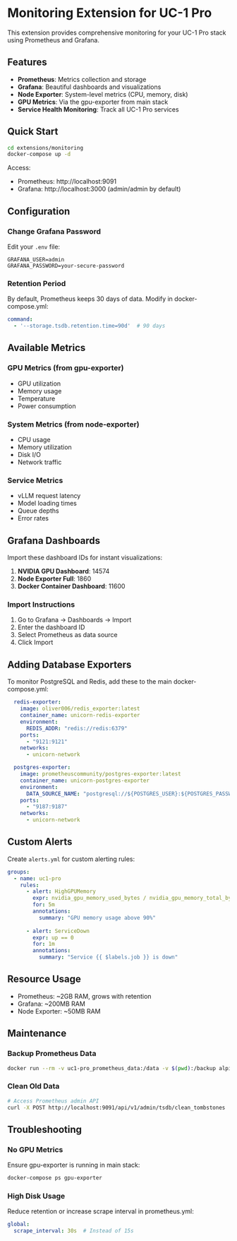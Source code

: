 # Monitoring Extension for UC-1 Pro

This extension provides comprehensive monitoring for your UC-1 Pro stack using Prometheus and Grafana.

## Features

- **Prometheus**: Metrics collection and storage
- **Grafana**: Beautiful dashboards and visualizations
- **Node Exporter**: System-level metrics (CPU, memory, disk)
- **GPU Metrics**: Via the gpu-exporter from main stack
- **Service Health Monitoring**: Track all UC-1 Pro services

## Quick Start

```bash
cd extensions/monitoring
docker-compose up -d
```

Access:
- Prometheus: http://localhost:9091
- Grafana: http://localhost:3000 (admin/admin by default)

## Configuration

### Change Grafana Password

Edit your `.env` file:
```env
GRAFANA_USER=admin
GRAFANA_PASSWORD=your-secure-password
```

### Retention Period

By default, Prometheus keeps 30 days of data. Modify in docker-compose.yml:
```yaml
command:
  - '--storage.tsdb.retention.time=90d'  # 90 days
```

## Available Metrics

### GPU Metrics (from gpu-exporter)
- GPU utilization
- Memory usage
- Temperature
- Power consumption

### System Metrics (from node-exporter)
- CPU usage
- Memory utilization
- Disk I/O
- Network traffic

### Service Metrics
- vLLM request latency
- Model loading times
- Queue depths
- Error rates

## Grafana Dashboards

Import these dashboard IDs for instant visualizations:

1. **NVIDIA GPU Dashboard**: 14574
2. **Node Exporter Full**: 1860
3. **Docker Container Dashboard**: 11600

### Import Instructions

1. Go to Grafana → Dashboards → Import
2. Enter the dashboard ID
3. Select Prometheus as data source
4. Click Import

## Adding Database Exporters

To monitor PostgreSQL and Redis, add these to the main docker-compose.yml:

```yaml
  redis-exporter:
    image: oliver006/redis_exporter:latest
    container_name: unicorn-redis-exporter
    environment:
      REDIS_ADDR: "redis://redis:6379"
    ports:
      - "9121:9121"
    networks:
      - unicorn-network

  postgres-exporter:
    image: prometheuscommunity/postgres-exporter:latest
    container_name: unicorn-postgres-exporter
    environment:
      DATA_SOURCE_NAME: "postgresql://${POSTGRES_USER}:${POSTGRES_PASSWORD}@postgresql:5432/${POSTGRES_DB}?sslmode=disable"
    ports:
      - "9187:9187"
    networks:
      - unicorn-network
```

## Custom Alerts

Create `alerts.yml` for custom alerting rules:

```yaml
groups:
  - name: uc1-pro
    rules:
      - alert: HighGPUMemory
        expr: nvidia_gpu_memory_used_bytes / nvidia_gpu_memory_total_bytes > 0.9
        for: 5m
        annotations:
          summary: "GPU memory usage above 90%"
          
      - alert: ServiceDown
        expr: up == 0
        for: 1m
        annotations:
          summary: "Service {{ $labels.job }} is down"
```

## Resource Usage

- Prometheus: ~2GB RAM, grows with retention
- Grafana: ~200MB RAM
- Node Exporter: ~50MB RAM

## Maintenance

### Backup Prometheus Data
```bash
docker run --rm -v uc1-pro_prometheus_data:/data -v $(pwd):/backup alpine tar czf /backup/prometheus-backup.tar.gz -C /data .
```

### Clean Old Data
```bash
# Access Prometheus admin API
curl -X POST http://localhost:9091/api/v1/admin/tsdb/clean_tombstones
```

## Troubleshooting

### No GPU Metrics
Ensure gpu-exporter is running in main stack:
```bash
docker-compose ps gpu-exporter
```

### High Disk Usage
Reduce retention or increase scrape interval in prometheus.yml:
```yaml
global:
  scrape_interval: 30s  # Instead of 15s
```